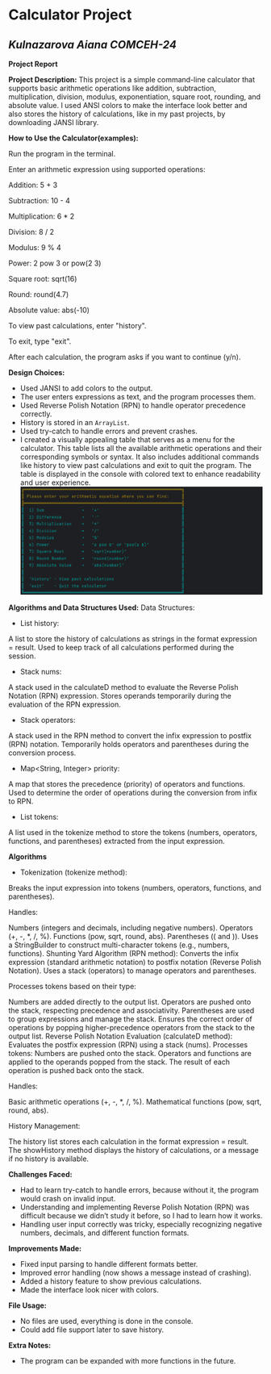 # Calculator Project
## _Kulnazarova Aiana COMCEH-24_ 
**Project Report**

**Project Description:**
This project is a simple command-line calculator that supports basic arithmetic operations like addition, subtraction, multiplication, division, modulus, exponentiation, square root, rounding, and absolute value. I used ANSI colors to make the interface look better and also stores the history of calculations, like in my past projects, by downloading JANSI library.

**How to Use the Calculator(examples):**

Run the program in the terminal.

Enter an arithmetic expression using supported operations:

Addition: 5 + 3

Subtraction: 10 - 4

Multiplication: 6 * 2

Division: 8 / 2

Modulus: 9 % 4

Power: 2 pow 3 or pow(2 3)

Square root: sqrt(16)

Round: round(4.7)

Absolute value: abs(-10)

To view past calculations, enter "history".

To exit, type "exit".

After each calculation, the program asks if you want to continue (y/n).

**Design Choices:**
- Used JANSI to add colors to the output.
- The user enters expressions as text, and the program processes them.
- Used Reverse Polish Notation (RPN) to handle operator precedence correctly.
- History is stored in an `ArrayList`.
- Used try-catch to handle errors and prevent crashes.
- I created a visually appealing table that serves as a menu for the calculator. This table lists all the available arithmetic operations and their corresponding symbols or syntax. It also includes additional commands like history to view past calculations and exit to quit the program. The table is displayed in the console with colored text to enhance readability and user experience.
![menu](images/menu.png)

**Algorithms and Data Structures Used:**
Data Structures:
- List<String> history:

A list to store the history of calculations as strings in the format expression = result.
Used to keep track of all calculations performed during the session.

- Stack<Double> nums:

A stack used in the calculateD method to evaluate the Reverse Polish Notation (RPN) expression.
Stores operands temporarily during the evaluation of the RPN expression.

- Stack<String> operators:

A stack used in the RPN method to convert the infix expression to postfix (RPN) notation.
Temporarily holds operators and parentheses during the conversion process.

- Map<String, Integer> priority:

A map that stores the precedence (priority) of operators and functions.
Used to determine the order of operations during the conversion from infix to RPN.

- List<String> tokens:

A list used in the tokenize method to store the tokens (numbers, operators, functions, and parentheses) extracted from the input expression.

**Algorithms**
- Tokenization (tokenize method):

Breaks the input expression into tokens (numbers, operators, functions, and parentheses).

Handles:

Numbers (integers and decimals, including negative numbers).
Operators (+, -, *, /, %).
Functions (pow, sqrt, round, abs).
Parentheses (( and )).
Uses a StringBuilder to construct multi-character tokens (e.g., numbers, functions).
Shunting Yard Algorithm (RPN method):
Converts the infix expression (standard arithmetic notation) to postfix notation (Reverse Polish Notation).
Uses a stack (operators) to manage operators and parentheses.

Processes tokens based on their type:

Numbers are added directly to the output list.
Operators are pushed onto the stack, respecting precedence and associativity.
Parentheses are used to group expressions and manage the stack.
Ensures the correct order of operations by popping higher-precedence operators from the stack to the output list.
Reverse Polish Notation Evaluation (calculateD method):
Evaluates the postfix expression (RPN) using a stack (nums).
Processes tokens:
Numbers are pushed onto the stack.
Operators and functions are applied to the operands popped from the stack.
The result of each operation is pushed back onto the stack.

Handles:

Basic arithmetic operations (+, -, *, /, %).
Mathematical functions (pow, sqrt, round, abs).

History Management:

The history list stores each calculation in the format expression = result.
The showHistory method displays the history of calculations, or a message if no history is available.



**Challenges Faced:**

- Had to learn try-catch to handle errors, because without it, the program would crash on invalid input.
- Understanding and implementing Reverse Polish Notation (RPN) was difficult because we didn’t study it before, so I had to learn how it works.
- Handling user input correctly was tricky, especially recognizing negative numbers, decimals, and different function formats.

**Improvements Made:**
- Fixed input parsing to handle different formats better.
- Improved error handling (now shows a message instead of crashing).
- Added a history feature to show previous calculations.
- Made the interface look nicer with colors.

**File Usage:**
- No files are used, everything is done in the console.
- Could add file support later to save history.

**Extra Notes:**
- The program can be expanded with more functions in the future.

